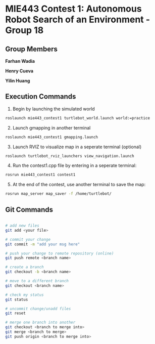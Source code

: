 # MIE443 Contest 1: Autonomous Robot Search of an Environment - Group 18
## Group Members
**Farhan Wadia**

**Henry Cueva**

**Yilin Huang**

## Execution Commands
1. Begin by launching the simulated world
```bash
roslaunch mie443_contest1 turtlebot_world.launch world:=practice
```
2. Launch gmapping in another terminal
```bash
roslaunch mie443_contest1 gmapping.launch
```
3. Launch RVIZ to visualize map in a seperate terminal (optional)
```bash
roslaunch turtlebot_rviz_launchers view_navigation.launch
```
4. Run the contest1.cpp file by entering in a seperate terminal:
```bash
rosrun mie443_contest1 contest1
```
5. At the end of the contest, use another terminal to save the map:
```bash
rosrun map_server map_saver -f /home/turtlebot/
```

## Git Commands
```bash

# add new files
git add <your file>

# commit your change
git commit -m "add your msg here"

# push your change to remote repository (online)
git push remote <branch name>

# create a branch
git checkout -b <branch name>

# move to a different branch
git checkout <branch name>

# check my status
git status

# uncommit change/unadd files
git reset

# merge one branch into another
git checkout <branch to merge into>
git merge <branch to merge>
git push origin <branch to merge into>
```
